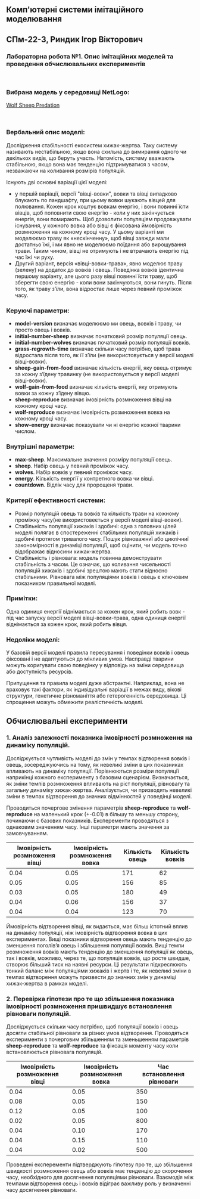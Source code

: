 ## Комп'ютерні системи імітаційного моделювання
## СПм-22-3, **Риндик Ігор Вікторович**
### Лабораторна робота №**1**. Опис імітаційних моделей та проведення обчислювальних експериментів

<br>

### Вибрана модель у середовищі NetLogo:
[Wolf Sheep Predation](http://www.netlogoweb.org/launch#http://www.netlogoweb.org/assets/modelslib/Sample%20Models/Biology/Wolf%20Sheep%20Predation.nlogo)

<br>

### Вербальний опис моделі:
Дослідження стабільності екосистем хижак-жертва. Таку систему називають нестабільною, якщо вона схильна до вимирання одного чи декількох видів, що беруть участь. Натомість, систему вважають стабільною, якщо вона має тенденцію підтримуватися з часом, незважаючи на коливання розмірів популяцій.

Існують дві основні варіації цієї моделі:
- у першій варіації, версії "вівці-вовки", вовки та вівці випадково блукають по ландшафту, при цьому вовки шукають вівцей для полювання. Кожен крок коштує вовкам енергію, і вони повинні їсти вівців, щоб поповнити свою енергію - коли у них закінчується енергія, вони помирають. Щоб дозволити популяціям продовжувати існування, у кожного вовка або вівці є фіксована ймовірність розмноження на кожному кроці часу. У цьому варіанті ми моделюємо траву як «нескінченну», щоб вівці завжди мали достатньо їжі, і ми явно не моделюємо поїдання або вирощування трави. Таким чином, вівці не отримують і не втрачають енергію під час їжі чи руху.
- Другий варіант, версія «вівці-вовки-трава», явно моделює траву (зелену) на додаток до вовків і овець. Поведінка вовків ідентична першому варіанту, але цього разу вівці повинні їсти траву, щоб зберегти свою енергію - коли вони закінчуються, вони гинуть. Після того, як траву з’їли, вона відростає лише через певний проміжок часу.

### Керуючі параметри:
- **model-version** визначає моделюємо ми овець, вовків і траву, чи просто овець і вовків.
- **initial-number-sheep** визначає початковий розмір популяції овець.
- **initial-number-wolves** визначає початковий розмір популяції вовків.
- **grass-regrowth-time** визначає cкільки часу потрібно, щоб трава відростала після того, як її з’їли (не використовується у версії моделі вівці-вовки).
- **sheep-gain-from-food** визначає кількість енергії, яку овець отримує за кожну з’їдену травинку (не використовується у версії моделі вівці-вовки).
- **wolf-gain-from-food** визначає кількість енергії, яку отримують вовки за кожну з’їдену вівцю.
- **sheep-reproduce** визначає імовірність розмноження вівці на кожному кроці часу.
- **wolf-reproduce** визначає імовірність розмноження вовка на кожному кроці часу.
- **show-energy** визначає показувати чи ні енергію кожної тварини числом.

### Внутрішні параметри:
- **max-sheep**. Максимальне значення розміру популяції овець. 
- **sheep**. Набір овець у певний проміжок часу.
- **wolves**. Набір вовків у певний проміжок часу.
- **energy**. Кількість енергії у контретного вовка чи вівці.
- **countdown**. Відлік часу для пророщеня трави.

### Критерії ефективності системи:
- Розмір популяцій овець та вовків та кількість трави на кожному проміжку часу(не використовеється у версії моделі вівці-вовки).
- Стабільність популяції хижаків і здобичі: одна з головних цілей моделі полягає в спостереженні стабільних популяцій хижаків і здобичі протягом тривалого часу. Пошук рівноважниї або циклічниї закономірності в динаміці популяції, щоб оцінити, чи модель точно відображає відносини хижак-жертва.
- Стабільність і рівновага: модель повинна демонструвати стабільність з часом. Це означає, що коливання чисельності популяцій хижаків і здобичі зрештою мають стати відносно стабільними. Рівновага між популяціями вовків і овець є ключовим показником правильної моделі.

### Примітки:
Одна одиниця енергії віднімається за кожен крок, який робить вовк - під час запуску версії моделі вівці-вовки-трава, одна одиниця енергії віднімається за кожен крок, який робить вівця.

### Недоліки моделі:
У базовій версії моделі правила пересування і поведінки вовків і овець фіксовані і не адаптуються до мінливих умов. Насправді тварини можуть коригувати свою поведінку у відповідь на зміни середовища або доступність ресурсів.

Припущення та правила моделі дуже абстрактні. Наприклад, вона не враховує такі фактори, як індивідуальні варіації в межах виду, вікові структури, генетичне різноманіття або гетерогенність середовища. Ці спрощення можуть обмежити реалістичність моделі.
<br>

## Обчислювальні експерименти

### 1. Аналіз залежності показника імовірності розмноження на динаміку популяцій.
Досліджується чутливість моделі до змін у темпах відтворення вовків і овець, зосереджуючись на тому, як невеликі зміни в цих показниках впливають на динаміку популяції. Порівнюються розміри популяції наприкінці кожного експерименту з базовим сценарієм.
Визначається, як зміни темпів розмноження впливають на ріст популяції, рівновагу та загальну динаміку хижак-жертва.
Аналізується, чи призводять невеликі зміни в темпах відтворення до значних відмінностей у поведінці моделі.

Проводиться почергове змінення параметрів **sheep-reproduce** та **wolf-reproduce** на маленький крок (+-0.01) в більшу та меньшу сторону, починаючи с базових показників. Експеременти проводяться з однаковим значенням часу. Інші параметри мають значення за замовчуванням.

<table>
<thead>
<tr><th>Імовірність розмноження вівці</th><th>Імовірність розмноження вовка</th><th>Кількість овець</th><th>Кількість вовків</th></tr>
</thead>
<tbody>
<tr><td>0.04</td><td>0.05</td><td>171</td><td>62</td></tr>
<tr><td>0.05</td><td>0.05</td><td>156</td><td>85</td></tr>
<tr><td>0.03</td><td>0.05</td><td>180</td><td>49</td></tr>
<tr><td>0.04</td><td>0.06</td><td>156</td><td>37</td></tr>
<tr><td>0.04</td><td>0.04</td><td>123</td><td>70</td></tr>
</tbody>
</table>

Ймовірність відтворення вівці, як видається, має більш істотний вплив на динаміку популяції, ніж імовірність відтворення вовка в цих експериментах. Вищі показники відтворення овець мають тенденцію до зменшення поголів’я овець і збільшення популяції вовків. Вищі темпи розмноження вовків мають тенденцію до зменшення популяції як овець, так і вовків, можливо, через те, що популяція вовків, що росте швидше, створює більший тиск на наявні ресурси.
Ці результати підкреслюють тонкий баланс між популяціями хижаків і жертв і те, як невеликі зміни в темпах відтворення можуть призвести до значних змін у динаміці хижак-жертва в рамках моделі.

### 2. Перевірка гіпотези про те що збільшення показника імовірності розмноження пришвидшує встановлення рівноваги популяцій.

Досліджується скільки часу потрібно, щоб популяції вовків і овець досягли стабільної рівноваги за різних умов відтворення.
Проводяться експерименти з почерговим збільшенням та зменьшенням параметрів **sheep-reproduce** та **wolf-reproduce** та фіксація моменту часу коли встановлюється рівновага популяцій.

<table>
<thead>
<tr><th>Імовірність розмноження вівці</th><th>Імовірність розмноження вовка</th><th>Час встановлення рівноваги</th></tr>
</thead>
<tbody>
<tr><td>0.04</td><td>0.05</td><td>350</td></tr>
<tr><td>0.08</td><td>0.05</td><td>150</td></tr>
<tr><td>0.12</td><td>0.05</td><td>100</td></tr>
<tr><td>0.02</td><td>0.05</td><td>800</td></tr>
<tr><td>0.04</td><td>0.10</td><td>170</td></tr>
<tr><td>0.04</td><td>0.15</td><td>110</td></tr>
<tr><td>0.04</td><td>0.02</td><td>500</td></tr>
</tbody>
</table>

Проведені експеременти підтверджують гіпотезу про те, що збільшення швидкості розмноження овець або вовків має тенденцію до скорочення часу, необхідного для досягнення популяціями рівноваги. Взаємодія між темпами відтворення овець і вовків відіграє важливу роль у визначенні часу досягнення рівноваги.